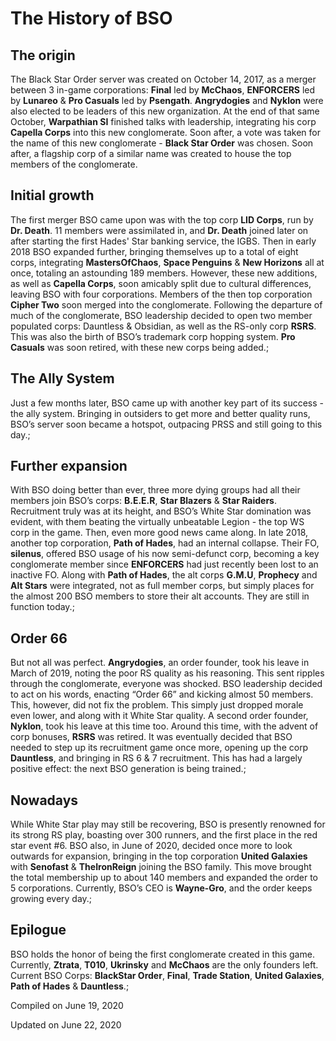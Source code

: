 # The History of BSO

## The origin

The Black Star Order server was created on October 14, 2017, as a merger between 3 in-game corporations: **Final** led by __McChaos__, **ENFORCERS** led by __Lunareo__ & **Pro Casuals** led by __Psengath__. __Angrydogies__ and __Nyklon__ were also elected to be leaders of this new organization. At the end of that same October, __Warpathian SI__ finished talks with leadership, integrating his corp **Capella Corps** into this new conglomerate. Soon after, a vote was taken for the name of this new conglomerate - **Black Star Order** was chosen. Soon after, a flagship corp of a similar name was created to house the top members of the conglomerate.

## Initial growth

The first merger BSO came upon was with the top corp **LID Corps**, run by __Dr. Death__. 11 members were assimilated in, and __Dr. Death__ joined later on after starting the first Hades' Star banking service, the IGBS. Then in early 2018 BSO expanded further, bringing themselves up to a total of eight corps, integrating **MastersOfChaos**, **Space Penguins** & **New Horizons** all at once, totaling an astounding 189 members. However, these new additions, as well as **Capella Corps**, soon amicably split due to cultural differences, leaving BSO with four corporations. Members of the then top corporation **Cipher Two** soon merged into the conglomerate. Following the departure of much of the conglomerate, BSO leadership decided to open two member populated corps: Dauntless & Obsidian, as well as the RS-only corp **RSRS**. This was also the birth of BSO’s trademark corp hopping system. **Pro Casuals** was soon retired, with these new corps being added.;

## The Ally System

Just a few months later, BSO came up with another key part of its success - the ally system. Bringing in outsiders to get more and better quality runs, BSO’s server soon became a hotspot, outpacing PRSS and still going to this day.;

## Further expansion

With BSO doing better than ever, three more dying groups had all their members join BSO’s corps: **B.E.E.R**, **Star Blazers** & **Star Raiders**. Recruitment truly was at its height, and BSO’s White Star domination was evident, with them beating the virtually unbeatable Legion - the top WS corp in the game. Then, even more good news came along. In late 2018, another top corporation, **Path of Hades**, had an internal collapse. Their FO, __silenus__, offered BSO usage of his now semi-defunct corp, becoming a key conglomerate member since **ENFORCERS** had just recently been lost to an inactive FO. Along with **Path of Hades**, the alt corps **G.M.U**, **Prophecy** and **Alt Stars** were integrated, not as full member corps, but simply places for the almost 200 BSO members to store their alt accounts. They are still in function today.;

## Order 66

But not all was perfect. __Angrydogies__, an order founder, took his leave in March of 2019, noting the poor RS quality as his reasoning. This sent ripples through the conglomerate, everyone was shocked. BSO leadership decided to act on his words, enacting “Order 66” and kicking almost 50 members. This, however, did not fix the problem. This simply just dropped morale even lower, and along with it White Star quality. A second order founder, __Nyklon__, took his leave at this time too. Around this time, with the advent of corp bonuses, **RSRS** was retired. It was eventually decided that BSO needed to step up its recruitment game once more, opening up the corp **Dauntless**, and bringing in RS 6 & 7 recruitment. This has had a largely positive effect: the next BSO generation is being trained.;

## Nowadays

While White Star play may still be recovering, BSO is presently renowned for its strong RS play, boasting over 300 runners, and the first place in the red star event #6. BSO also, in June of 2020, decided once more to look outwards for expansion, bringing in the top corporation **United Galaxies** with __Senofast__ & __TheIronReign__ joining the BSO family. This move brought the total membership up to about 140 members and expanded the order to 5 corporations. Currently, BSO’s CEO is __Wayne-Gro__, and the order keeps growing every day.;

## Epilogue

BSO holds the honor of being the first conglomerate created in this game.
Currently, __Ztrata__, __T010__, __Ukrinsky__ and __McChaos__ are the only founders left.
Current BSO Corps: **BlackStar Order**, **Final**, **Trade Station**, **United Galaxies**, **Path of Hades** & **Dauntless**.;

Compiled on June 19, 2020

Updated on June 22, 2020
